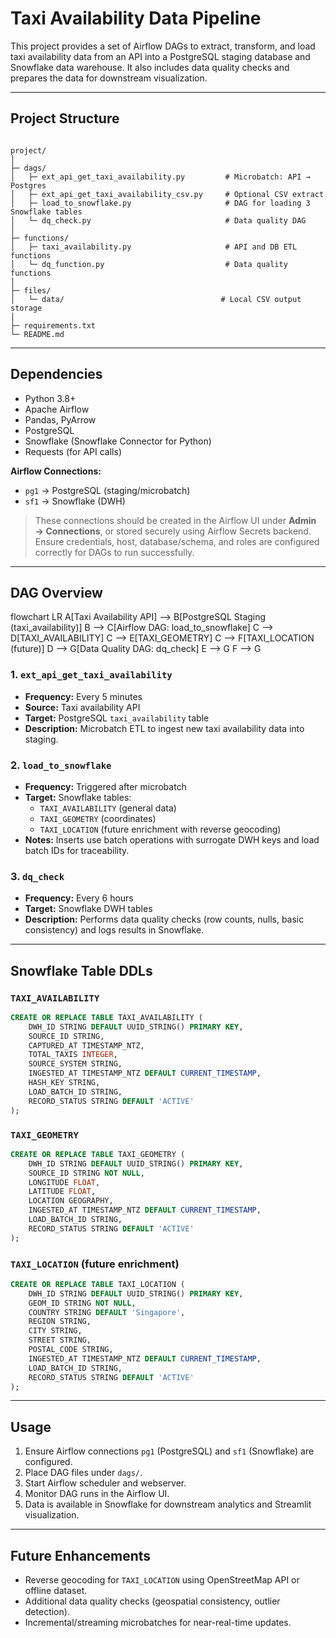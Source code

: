 
# Taxi Availability Data Pipeline

This project provides a set of Airflow DAGs to extract, transform, and load taxi availability data from an API into a PostgreSQL staging database and Snowflake data warehouse. It also includes data quality checks and prepares the data for downstream visualization.

---

## Project Structure

```

project/
│
├─ dags/
│   ├─ ext_api_get_taxi_availability.py         # Microbatch: API → Postgres
│   ├─ ext_api_get_taxi_availability_csv.py     # Optional CSV extract
│   ├─ load_to_snowflake.py                     # DAG for loading 3 Snowflake tables
│   └─ dq_check.py                              # Data quality DAG
│
├─ functions/
│   ├─ taxi_availability.py                     # API and DB ETL functions
│   └─ dq_function.py                           # Data quality functions
│
├─ files/
│   └─ data/                                   # Local CSV output storage
│
├─ requirements.txt
└─ README.md

````

---

## Dependencies

- Python 3.8+
- Apache Airflow
- Pandas, PyArrow
- PostgreSQL
- Snowflake (Snowflake Connector for Python)
- Requests (for API calls)

**Airflow Connections:**
- `pg1` → PostgreSQL (staging/microbatch)
- `sf1` → Snowflake (DWH)

> These connections should be created in the Airflow UI under **Admin → Connections**, or stored securely using Airflow Secrets backend. Ensure credentials, host, database/schema, and roles are configured correctly for DAGs to run successfully.

---

## DAG Overview

flowchart LR
    A[Taxi Availability API] --> B[PostgreSQL Staging (taxi_availability)]
    B --> C[Airflow DAG: load_to_snowflake]
    C --> D[TAXI_AVAILABILITY]
    C --> E[TAXI_GEOMETRY]
    C --> F[TAXI_LOCATION (future)]
    D --> G[Data Quality DAG: dq_check]
    E --> G
    F --> G

### 1. `ext_api_get_taxi_availability`
- **Frequency:** Every 5 minutes
- **Source:** Taxi availability API
- **Target:** PostgreSQL `taxi_availability` table
- **Description:** Microbatch ETL to ingest new taxi availability data into staging.

### 2. `load_to_snowflake`
- **Frequency:** Triggered after microbatch
- **Target:** Snowflake tables:
  - `TAXI_AVAILABILITY` (general data)
  - `TAXI_GEOMETRY` (coordinates)
  - `TAXI_LOCATION` (future enrichment with reverse geocoding)
- **Notes:** Inserts use batch operations with surrogate DWH keys and load batch IDs for traceability.

### 3. `dq_check`
- **Frequency:** Every 6 hours
- **Target:** Snowflake DWH tables
- **Description:** Performs data quality checks (row counts, nulls, basic consistency) and logs results in Snowflake.

---

## Snowflake Table DDLs

### `TAXI_AVAILABILITY`
```sql
CREATE OR REPLACE TABLE TAXI_AVAILABILITY (
    DWH_ID STRING DEFAULT UUID_STRING() PRIMARY KEY,
    SOURCE_ID STRING,
    CAPTURED_AT TIMESTAMP_NTZ,
    TOTAL_TAXIS INTEGER,
    SOURCE_SYSTEM STRING,
    INGESTED_AT TIMESTAMP_NTZ DEFAULT CURRENT_TIMESTAMP,
    HASH_KEY STRING,
    LOAD_BATCH_ID STRING,
    RECORD_STATUS STRING DEFAULT 'ACTIVE'
);
````

### `TAXI_GEOMETRY`

```sql
CREATE OR REPLACE TABLE TAXI_GEOMETRY (
    DWH_ID STRING DEFAULT UUID_STRING() PRIMARY KEY,
    SOURCE_ID STRING NOT NULL,
    LONGITUDE FLOAT,
    LATITUDE FLOAT,
    LOCATION GEOGRAPHY,
    INGESTED_AT TIMESTAMP_NTZ DEFAULT CURRENT_TIMESTAMP,
    LOAD_BATCH_ID STRING,
    RECORD_STATUS STRING DEFAULT 'ACTIVE'
);
```

### `TAXI_LOCATION` (future enrichment)

```sql
CREATE OR REPLACE TABLE TAXI_LOCATION (
    DWH_ID STRING DEFAULT UUID_STRING() PRIMARY KEY,
    GEOM_ID STRING NOT NULL,
    COUNTRY STRING DEFAULT 'Singapore',
    REGION STRING,
    CITY STRING,
    STREET STRING,
    POSTAL_CODE STRING,
    INGESTED_AT TIMESTAMP_NTZ DEFAULT CURRENT_TIMESTAMP,
    LOAD_BATCH_ID STRING,
    RECORD_STATUS STRING DEFAULT 'ACTIVE'
);
```

---

## Usage

1. Ensure Airflow connections `pg1` (PostgreSQL) and `sf1` (Snowflake) are configured.
2. Place DAG files under `dags/`.
3. Start Airflow scheduler and webserver.
4. Monitor DAG runs in the Airflow UI.
5. Data is available in Snowflake for downstream analytics and Streamlit visualization.

---

## Future Enhancements

* Reverse geocoding for `TAXI_LOCATION` using OpenStreetMap API or offline dataset.
* Additional data quality checks (geospatial consistency, outlier detection).
* Incremental/streaming microbatches for near-real-time updates.


